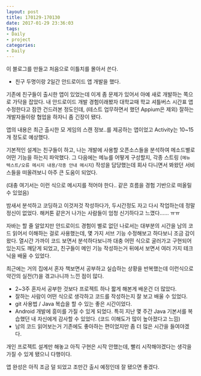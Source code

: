 ```yaml
---
layout: post
title: 170129-170130
date: 2017-01-29 23:36:03
tags:
- Daily
- project
categories:
- Daily
---
```


이 블로그를 만들고 처음으로 이틀치를 몰아서 쓴다.


* 친구 두명이랑 2일간 안드로이드 앱 개발을 했다.

기존에 친구들이 출시한 앱이 있었는데 이게 좀 문제가 있어서 아예 새로 개발하는 쪽으로 가닥을 잡았다. 내 안드로이드 개발 경험이래봤자 대학교때 학교 셔틀버스 시간표 앱 수정한다고 잠깐 건드려본 정도인데, (테스트 업무하면서 했던 Appium은 제외) 잘하는 개발자들이랑 협업을 하자니 좀 긴장이 됐다.

앱의 내용은 최근 출시한 모 게임의 스캔 정보..를 제공하는 앱이었고 Activity는 10~15개 정도로 예상했다.

기본적인 설계는 친구들이 하고, 나는 개발에 사용할 오픈소스들을 분석하여 메소드별로 어떤 기능을 하는지 파악했다. 그 다음에는 메뉴를 어떻게 구성할지, 각종 스트링 (`메뉴 텍스트/오류 메시지 내용/각종 안내 메시지`) 작성을 담당했는데 회사 다니면서 봐왔던 서비스들을 떠올려보니 아주 큰 도움이 되었다.

(대충 여기서는 이런 식으로 메시지를 적어야 한다.. 같은 흐름을 경험 기반으로 떠올릴 수 있었음)

밤새서 분석하고 코딩하고 이것저것 작성하다가, 두시간정도 자고 다시 작업하는데 정말 정신이 없었다. 해커톤 같은거 나가는 사람들이 엄청 신기하다고 느꼈다…… ㅠㅠ

자바는 할 줄 알았지만 안드로이드 경험이 별로 없던 나로서는 대부분의 시간을 남의 코드 읽어서 이해하는 걸로 사용했는데, 몇 가지 서브 기능 수정해보고 하다보니 조금 감이 왔다. 열시간 가까이 코드 보면서 분석하다보니까 대충 어떤 식으로 굴러가고 구현되어있는지도 깨닫게 되었고, 친구들이 메인 기능 작성하는거 뒤에서 보면서 여러 가지 테크닉을 배울 수 있었다.

최근에는 거의 집에서 혼자 책보면서 공부하고 실습하는 상황을 반복했는데 이런식으로 약간의 실전(?)을 겪고나니까 느낀 점이 많다.

- 2~3주 혼자서 공부한 것보다 프로젝트 하나 짧게 해본게 배운건 더 많았다.
- 잘하는 사람이 어떤 식으로 생각하고 코드를 작성하는지 잘 보고 배울 수 있었다.
- git 사용법 / Java 복습을 할 수 있는 좋은 시간이었다.
- Android 개발에 흥미를 가질 수 있게 되었다. 특히 지난 몇 주간 Java 기본서를 복습했던 내 자신에게 감사할 수 있었다. (코드 이해도가 많이 높아졌다고 느낌)
- 남의 코드 읽어보는거 기존에도 좋아하는 편이었지만 좀 더 많은 시간을 들여야겠다.

개인 프로젝트 설계만 해놓고 아직 구현은 시작 안했는데, 빨리 시작해야겠다는 생각을 가질 수 있게 됐으니 다행이다.

앱 완성은 아직 조금 덜 되었고 조만간 출시 예정인데 잘 됐으면 좋겠다.
